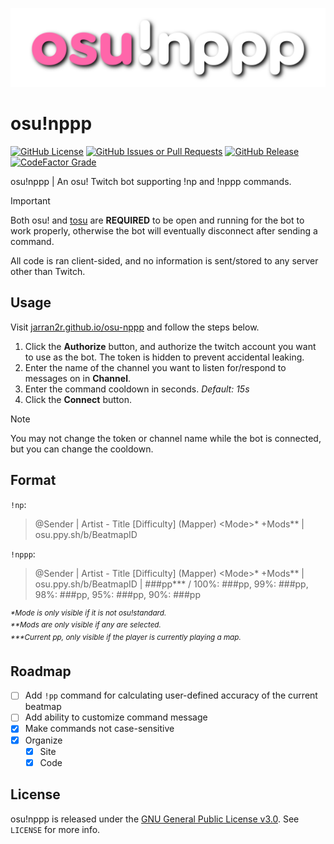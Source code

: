 <p align="center">
  <img width="512" src="assets/logo/osu!nppp.png">
</p>

# osu!nppp

[![GitHub License](https://img.shields.io/github/license/jarran2r/osu-nppp)](LICENSE)
[![GitHub Issues or Pull Requests](https://img.shields.io/github/issues/jarran2r/osu-nppp)](https://github.com/Jarran2R/osu-nppp/issues)
[![GitHub Release](https://img.shields.io/github/v/release/jarran2r/osu-nppp)](https://github.com/Jarran2R/osu-nppp/releases)
[![CodeFactor Grade](https://img.shields.io/codefactor/grade/github/jarran2r/osu-nppp)](https://www.codefactor.io/repository/github/jarran2r/osu-nppp/)

osu!nppp | An osu! Twitch bot supporting !np and !nppp commands.
> [!IMPORTANT]
> Both osu! and [tosu](https://tosu.app) are __REQUIRED__ to be open and running for the bot to work properly, otherwise the bot will eventually disconnect after sending a command.

All code is ran client-sided, and no information is sent/stored to any server other than Twitch.
## Usage
Visit [jarran2r.github.io/osu-nppp](https://jarran2r.github.io/osu-nppp) and follow the steps below.
1. Click the __Authorize__ button, and authorize the twitch account you want to use as the bot. The token is hidden to prevent accidental leaking.
2. Enter the name of the channel you want to listen for/respond to messages on in __Channel__.
3. Enter the command cooldown in seconds. _Default: 15s_
4. Click the __Connect__ button.

> [!NOTE]
> You may not change the token or channel name while the bot is connected, but you can change the cooldown.
## Format
`!np`:
> @Sender | Artist - Title [Difficulty] (Mapper) &lt;Mode&gt;* +Mods** | osu.ppy.sh/b/BeatmapID

`!nppp`:
> @Sender | Artist - Title [Difficulty] (Mapper) &lt;Mode&gt;* +Mods** | osu.ppy.sh/b/BeatmapID | ###pp*** / 100%: ###pp, 99%: ###pp, 98%: ###pp, 95%: ###pp, 90%: ###pp

<sup>_*Mode is only visible if it is not osu!standard._</sup>  
<sup>_**Mods are only visible if any are selected._</sup>  
<sup>_***Current pp, only visible if the player is currently playing a map._</sup>
## Roadmap
- [ ] Add `!pp` command for calculating user-defined accuracy of the current beatmap
- [ ] Add ability to customize command message
- [x] Make commands not case-sensitive
- [x] Organize
  - [x] Site
  - [x] Code
## License
osu!nppp is released under the [GNU General Public License v3.0](LICENSE). See `LICENSE` for more info.
